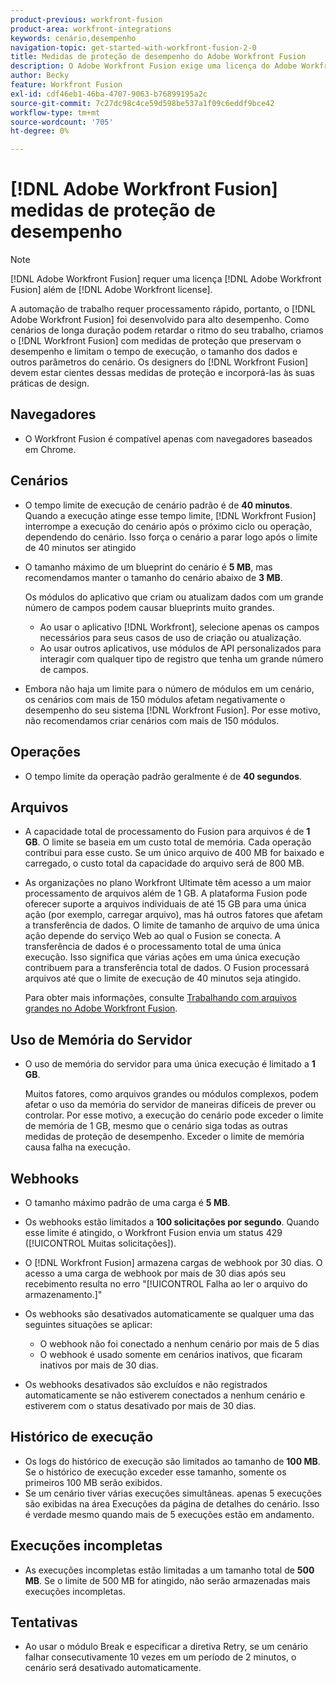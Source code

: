 ```yaml
---
product-previous: workfront-fusion
product-area: workfront-integrations
keywords: cenário,desempenho
navigation-topic: get-started-with-workfront-fusion-2-0
title: Medidas de proteção de desempenho do Adobe Workfront Fusion
description: O Adobe Workfront Fusion exige uma licença do Adobe Workfront Fusion, além de uma licença do Adobe Workfront.
author: Becky
feature: Workfront Fusion
exl-id: cdf46eb1-46ba-4707-9063-b76899195a2c
source-git-commit: 7c27dc98c4ce59d598be537a1f09c6eddf9bce42
workflow-type: tm+mt
source-wordcount: '705'
ht-degree: 0%

---
```


# [!DNL Adobe Workfront Fusion] medidas de proteção de desempenho

>[!NOTE]
>
>[!DNL Adobe Workfront Fusion] requer uma licença [!DNL Adobe Workfront Fusion] além de [!DNL Adobe Workfront license].

A automação de trabalho requer processamento rápido, portanto, o [!DNL Adobe Workfront Fusion] foi desenvolvido para alto desempenho. Como cenários de longa duração podem retardar o ritmo do seu trabalho, criamos o [!DNL Workfront Fusion] com medidas de proteção que preservam o desempenho e limitam o tempo de execução, o tamanho dos dados e outros parâmetros do cenário. Os designers do [!DNL Workfront Fusion] devem estar cientes dessas medidas de proteção e incorporá-las às suas práticas de design.

## Navegadores

* O Workfront Fusion é compatível apenas com navegadores baseados em Chrome.

## Cenários

* O tempo limite de execução de cenário padrão é de **40 minutos**. Quando a execução atinge esse tempo limite, [!DNL Workfront Fusion] interrompe a execução do cenário após o próximo ciclo ou operação, dependendo do cenário. Isso força o cenário a parar logo após o limite de 40 minutos ser atingido
* O tamanho máximo de um blueprint do cenário é **5 MB**, mas recomendamos manter o tamanho do cenário abaixo de **3 MB**.

  Os módulos do aplicativo que criam ou atualizam dados com um grande número de campos podem causar blueprints muito grandes.

   * Ao usar o aplicativo [!DNL Workfront], selecione apenas os campos necessários para seus casos de uso de criação ou atualização.
   * Ao usar outros aplicativos, use módulos de API personalizados para interagir com qualquer tipo de registro que tenha um grande número de campos.

* Embora não haja um limite para o número de módulos em um cenário, os cenários com mais de 150 módulos afetam negativamente o desempenho do seu sistema [!DNL Workfront Fusion]. Por esse motivo, não recomendamos criar cenários com mais de 150 módulos.

## Operações

* O tempo limite da operação padrão geralmente é de **40 segundos**.

<!--
* The operation timeout for calls to Adobe Workfront is **120 seconds**.
-->

## Arquivos

* A capacidade total de processamento do Fusion para arquivos é de **1 GB**. O limite se baseia em um custo total de memória. Cada operação contribui para esse custo. Se um único arquivo de 400 MB for baixado e carregado, o custo total da capacidade do arquivo será de 800 MB.
* As organizações no plano Workfront Ultimate têm acesso a um maior processamento de arquivos além de 1 GB. A plataforma Fusion pode oferecer suporte a arquivos individuais de até 15 GB para uma única ação (por exemplo, carregar arquivo), mas há outros fatores que afetam a transferência de dados. O limite de tamanho de arquivo de uma única ação depende do serviço Web ao qual o Fusion se conecta. A transferência de dados é o processamento total de uma única execução. Isso significa que várias ações em uma única execução contribuem para a transferência total de dados. O Fusion processará arquivos até que o limite de execução de 40 minutos seja atingido.

  Para obter mais informações, consulte [Trabalhando com arquivos grandes no Adobe Workfront Fusion](/help/quicksilver/workfront-fusion/get-started/fusion-large-files.md).


## Uso de Memória do Servidor

* O uso de memória do servidor para uma única execução é limitado a **1 GB**.

  Muitos fatores, como arquivos grandes ou módulos complexos, podem afetar o uso da memória do servidor de maneiras difíceis de prever ou controlar. Por esse motivo, a execução do cenário pode exceder o limite de memória de 1 GB, mesmo que o cenário siga todas as outras medidas de proteção de desempenho. Exceder o limite de memória causa falha na execução.

## Webhooks

* O tamanho máximo padrão de uma carga é **5 MB**.
* Os webhooks estão limitados a **100 solicitações por segundo**. Quando esse limite é atingido, o Workfront Fusion envia um status 429 ([!UICONTROL Muitas solicitações]).
* O [!DNL Workfront Fusion] armazena cargas de webhook por 30 dias. O acesso a uma carga de webhook por mais de 30 dias após seu recebimento resulta no erro &quot;[!UICONTROL Falha ao ler o arquivo do armazenamento.]&quot;
* Os webhooks são desativados automaticamente se qualquer uma das seguintes situações se aplicar:

   * O webhook não foi conectado a nenhum cenário por mais de 5 dias
   * O webhook é usado somente em cenários inativos, que ficaram inativos por mais de 30 dias.

* Os webhooks desativados são excluídos e não registrados automaticamente se não estiverem conectados a nenhum cenário e estiverem com o status desativado por mais de 30 dias.

## Histórico de execução

* Os logs do histórico de execução são limitados ao tamanho de **100 MB**. Se o histórico de execução exceder esse tamanho, somente os primeiros 100 MB serão exibidos.
* Se um cenário tiver várias execuções simultâneas. apenas 5 execuções são exibidas na área Execuções da página de detalhes do cenário. Isso é verdade mesmo quando mais de 5 execuções estão em andamento.

## Execuções incompletas

* As execuções incompletas estão limitadas a um tamanho total de **500 MB**. Se o limite de 500 MB for atingido, não serão armazenadas mais execuções incompletas.

## Tentativas

* Ao usar o módulo Break e especificar a diretiva Retry, se um cenário falhar consecutivamente 10 vezes em um período de 2 minutos, o cenário será desativado automaticamente.

